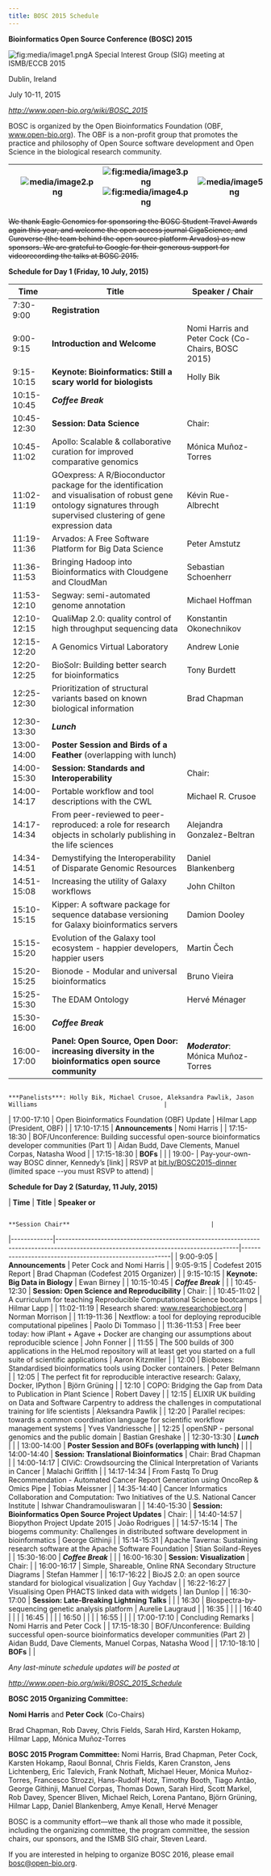 ```yaml
---
title: BOSC 2015 Schedule
---
```


**Bioinformatics Open Source Conference (BOSC) 2015**

![](media/image1.png "fig:media/image1.png")A Special Interest Group
(SIG) meeting at ISMB/ECCB 2015

Dublin, Ireland

July 10-11, 2015

*<http://www.open-bio.org/wiki/BOSC_2015>*

BOSC is organized by the Open Bioinformatics Foundation (OBF,
www.open-bio.org). The OBF is a non-profit group that promotes the
practice and philosophy of Open Source software development and Open
Science in the biological research community.

|     | ![](media/image2.png "media/image2.png") | ![](media/image3.png "fig:media/image3.png")![](media/image4.png "fig:media/image4.png") | ![](media/image5.png "media/image5.png") |
|-----|------------------------------------------|------------------------------------------------------------------------------------------|------------------------------------------|

<s>We thank Eagle Genomics for sponsoring the BOSC Student Travel Awards
again this year, and welcome the open access journal GigaScience, and
Curoverse (the team behind the open source platform Arvados) as new
sponsors. We are grateful to Google for their generous support for
videorecording the talks at BOSC 2015.</s>

**Schedule for Day 1 (Friday, 10 July, 2015)**

| **Time**     | **Title**                                                                                                                                                             | **Speaker / Chair**                                                                                            |
|--------------|-----------------------------------------------------------------------------------------------------------------------------------------------------------------------|----------------------------------------------------------------------------------------------------------------|
| 7:30-9:00    | **Registration**                                                                                                                                                      |                                                                                                                |
| 9:00-9:15    | **Introduction and Welcome**                                                                                                                                          | Nomi Harris and Peter Cock (Co-Chairs, BOSC 2015)                                                              |
| 9:15-10:15   | **Keynote:** **Bioinformatics: Still a scary world for biologists**                                                                                                   | Holly Bik                                                                                                      |
| 10:15-10:45  | ***Coffee Break***                                                                                                                                                    |                                                                                                                |
| 10:45-12:30  | **Session: Data Science**                                                                                                                                             | Chair:                                                                                                         |
| 10:45- 11:02 | Apollo: Scalable & collaborative curation for improved comparative genomics                                                                                           | Mónica Muñoz-Torres                                                                                            |
| 11:02-11:19  | GOexpress: A R/Bioconductor package for the identification and visualisation of robust gene ontology signatures through supervised clustering of gene expression data | Kévin Rue-Albrecht                                                                                             |
| 11:19-11:36  | Arvados: A Free Software Platform for Big Data Science                                                                                                                | Peter Amstutz                                                                                                  |
| 11:36-11:53  | Bringing Hadoop into Bioinformatics with Cloudgene and CloudMan                                                                                                       | Sebastian Schoenherr                                                                                           |
| 11:53-12:10  | Segway: semi-automated genome annotation                                                                                                                              | Michael Hoffman                                                                                                |
| 12:10-12:15  | QualiMap 2.0: quality control of high throughput sequencing data                                                                                                      | Konstantin Okonechnikov                                                                                        |
| 12:15-12:20  | A Genomics Virtual Laboratory                                                                                                                                         | Andrew Lonie                                                                                                   |
| 12:20-12:25  | BioSolr: Building better search for bioinformatics                                                                                                                    | Tony Burdett                                                                                                   |
| 12:25-12:30  | Prioritization of structural variants based on known biological information                                                                                           | Brad Chapman                                                                                                   |
| 12:30-13:30  | ***Lunch***                                                                                                                                                           |                                                                                                                |
| 13:00-14:00  | **Poster Session and Birds of a Feather** (overlapping with lunch)                                                                                                    |                                                                                                                |
| 14:00-15:30  | **Session: Standards and Interoperability**                                                                                                                           | Chair:                                                                                                         |
| 14:00-14:17  | Portable workflow and tool descriptions with the CWL                                                                                                                  | Michael R. Crusoe                                                                                              |
| 14:17-14:34  | From peer-reviewed to peer-reproduced: a role for research objects in scholarly publishing in the life sciences                                                       | Alejandra Gonzalez-Beltran                                                                                     |
| 14:34-14:51  | Demystifying the Interoperability of Disparate Genomic Resources                                                                                                      | Daniel Blankenberg                                                                                             |
| 14:51-15:08  | Increasing the utility of Galaxy workflows                                                                                                                            | John Chilton                                                                                                   |
| 15:10-15:15  | Kipper: A software package for sequence database versioning for Galaxy bioinformatics servers                                                                         | Damion Dooley                                                                                                  |
| 15:15-15:20  | Evolution of the Galaxy tool ecosystem - happier developers, happier users                                                                                            | Martin Čech                                                                                                    |
| 15:20-15:25  | Bionode - Modular and universal bioinformatics                                                                                                                        | Bruno Vieira                                                                                                   |
| 15:25-15:30  | The EDAM Ontology                                                                                                                                                     | Hervé Ménager                                                                                                  |
| 15:30-16:00  | ***Coffee Break***                                                                                                                                                    |                                                                                                                |
| 16:00-17:00  | **Panel: Open Source, Open Door: increasing diversity in the bioinformatics open source community**                                                                   | ***Moderator***: Mónica Muñoz-Torres                                                                           
                                                                                                                                                                                                                                                                                                        
                                                                                                                                                                                        ***Panelists***: Holly Bik, Michael Crusoe, Aleksandra Pawlik, Jason Williams                                   |
| 17:00-17:10  | Open Bioinformatics Foundation (OBF) Update                                                                                                                           | Hilmar Lapp (President, OBF)                                                                                   |
| 17:10-17:15  | **Announcements**                                                                                                                                                     | Nomi Harris                                                                                                    |
| 17:15-18:30  | BOF/Unconference: Building successful open-source bioinformatics developer communities (Part 1)                                                                       | Aidan Budd, Dave Clements, Manuel Corpas, Natasha Wood                                                         |
| 17:15-18:30  | **BOFs**                                                                                                                                                              |                                                                                                                |
| 19:00-       | Pay-your-own-way BOSC dinner, Kennedy’s \[link\]                                                                                                                      | RSVP at [bit.ly/BOSC2015-dinner ](bit.ly/BOSC2015-dinner "wikilink") (limited space --you must RSVP to attend) |

**Schedule for Day 2 (Saturday, 11 July, 2015)**

| **Time**    | **Title**                                                                                                                            | **Speaker or**                                         
                                                                                                                                                                                                              
                                                                                                                                                      **Session Chair**                                       |
|-------------|--------------------------------------------------------------------------------------------------------------------------------------|--------------------------------------------------------|
| 9:00-9:05   | **Announcements**                                                                                                                    | Peter Cock and Nomi Harris                             |
| 9:05-9:15   | Codefest 2015 Report                                                                                                                 | Brad Chapman (Codefest 2015 Organizer)                 |
| 9:15-10:15  | **Keynote:** **Big Data in Biology**                                                                                                 | Ewan Birney                                            |
| 10:15-10:45 | ***Coffee Break***                                                                                                                   |                                                        |
| 10:45-12:30 | **Session: Open Science** **and Reproducibility**                                                                                    | Chair:                                                 |
| 10:45-11:02 | A curriculum for teaching Reproducible Computational Science bootcamps                                                               | Hilmar Lapp                                            |
| 11:02-11:19 | Research shared: www.researchobject.org                                                                                              | Norman Morrison                                        |
| 11:19-11:36 | Nextflow: a tool for deploying reproducible computational pipelines                                                                  | Paolo Di Tommaso                                       |
| 11:36-11:53 | Free beer today: how iPlant + Agave + Docker are changing our assumptions about reproducible science                                 | John Fonner                                            |
| 11:55       | The 500 builds of 300 applications in the HeLmod repository will at least get you started on a full suite of scientific applications | Aaron Kitzmiller                                       |
| 12:00       | Bioboxes: Standardised bioinformatics tools using Docker containers.                                                                 | Peter Belmann                                          |
| 12:05       | The perfect fit for reproducible interactive research: Galaxy, Docker, IPython                                                       | Björn Grüning                                          |
| 12:10       | COPO: Bridging the Gap from Data to Publication in Plant Science                                                                     | Robert Davey                                           |
| 12:15       | ELIXIR UK building on Data and Software Carpentry to address the challenges in computational training for life scientists            | Aleksandra Pawlik                                      |
| 12:20       | Parallel recipes: towards a common coordination language for scientific workflow management systems                                  | Yves Vandriessche                                      |
| 12:25       | openSNP - personal genomics and the public domain                                                                                    | Bastian Greshake                                       |
| 12:30-13:30 | ***Lunch***                                                                                                                          |                                                        |
| 13:00-14:00 | **Poster Session and BOFs (overlapping with lunch)**                                                                                 |                                                        |
| 14:00-14:40 | **Session: Translational Bioinformatics**                                                                                            | Chair: Brad Chapman                                    |
| 14:00-14:17 | CIViC: Crowdsourcing the Clinical Interpretation of Variants in Cancer                                                               | Malachi Griffith                                       |
| 14:17-14:34 | From Fastq To Drug Recommendation - Automated Cancer Report Generation using OncoRep & Omics Pipe                                    | Tobias Meissner                                        |
| 14:35-14:40 | Cancer Informatics Collaboration and Computation: Two Initiatives of the U.S. National Cancer Institute                              | Ishwar Chandramouliswaran                              |
| 14:40-15:30 | **Session: Bioinformatics Open Source Project Updates**                                                                              | Chair:                                                 |
| 14:40-14:57 | Biopython Project Update 2015                                                                                                        | João Rodrigues                                         |
| 14:57-15:14 | The biogems community: Challenges in distributed software development in bioinformatics                                              | George Githinji                                        |
| 15:14-15:31 | Apache Taverna: Sustaining research software at the Apache Software Foundation                                                       | Stian Soiland-Reyes                                    |
| 15:30-16:00 | ***Coffee Break***                                                                                                                   |                                                        |
| 16:00-16:30 | **Session: Visualization**                                                                                                           | Chair:                                                 |
| 16:00-16:17 | Simple, Shareable, Online RNA Secondary Structure Diagrams                                                                           | Stefan Hammer                                          |
| 16:17-16:22 | BioJS 2.0: an open source standard for biological visualization                                                                      | Guy Yachdav                                            |
| 16:22-16:27 | Visualising Open PHACTS linked data with widgets                                                                                     | Ian Dunlop                                             |
| 16:30-17:00 | **Session: Late-Breaking Lightning Talks**                                                                                           |                                                        |
| 16:30       | Biospectra-by-sequencing genetic analysis platform                                                                                   | Aurelie Laugraud                                       |
| 16:35       |                                                                                                                                      |                                                        |
| 16:40       |                                                                                                                                      |                                                        |
| 16:45       |                                                                                                                                      |                                                        |
| 16:50       |                                                                                                                                      |                                                        |
| 16:55       |                                                                                                                                      |                                                        |
| 17:00-17:10 | Concluding Remarks                                                                                                                   | Nomi Harris and Peter Cock                             |
| 17:15-18:30 | BOF/Unconference: Building successful open-source bioinformatics developer communities (Part 2)                                      | Aidan Budd, Dave Clements, Manuel Corpas, Natasha Wood |
| 17:10-18:10 | **BOFs**                                                                                                                             |                                                        |

*Any last-minute schedule updates will be posted at*

*<http://www.open-bio.org/wiki/BOSC_2015_Schedule>*

**BOSC 2015 Organizing Committee:**

**Nomi Harris** and **Peter Cock** (Co-Chairs)

Brad Chapman, Rob Davey, Chris Fields, Sarah Hird, Karsten Hokamp,
Hilmar Lapp, Mónica Muñoz-Torres

**BOSC 2015 Program Committee:** Nomi Harris, Brad Chapman, Peter Cock,
Karsten Hokamp, Raoul Bonnal, Chris Fields, Karen Cranston, Jens
Lichtenberg, Eric Talevich, Frank Nothaft, Michael Heuer, Mónica
Muñoz-Torres, Francesco Strozzi, Hans-Rudolf Hotz, Timothy Booth, Tiago
Antão, George Githinji, Manuel Corpas, Thomas Down, Sarah Hird, Scott
Markel, Rob Davey, Spencer Bliven, Michael Reich, Lorena Pantano, Björn
Grüning, Hilmar Lapp, Daniel Blankenberg, Amye Kenall, Hervé Menager

BOSC is a community effort—we thank all those who made it possible,
including the organizing committee, the program committee, the session
chairs, our sponsors, and the ISMB SIG chair, Steven Leard.

If you are interested in helping to organize BOSC 2016, please email
bosc@open-bio.org.
